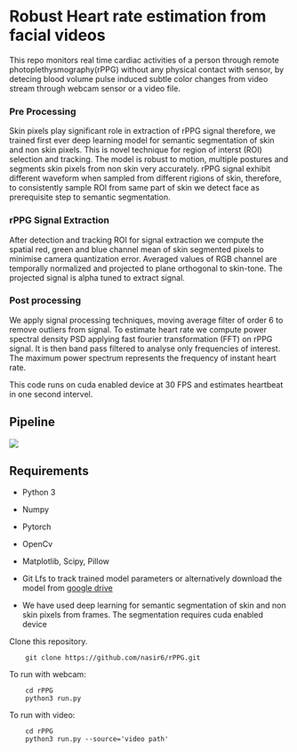 # Robust Heart rate estimation from facial videos

This repo monitors real time cardiac activities of a person through remote photoplethysmography(rPPG) without any physical contact with sensor, by detecing blood volume pulse induced subtle color changes from video stream through webcam sensor or a video file.

### Pre Processing 
Skin pixels play significant role in extraction of rPPG signal therefore, we trained first ever deep learning model for semantic 
segmentation of skin and non skin pixels. This is novel technique for region of interst (ROI) selection and tracking. The model is robust to motion, multiple postures and segments skin pixels from non skin very accurately.
rPPG signal exhibit different waveform when sampled from different rigions of skin, therefore, to consistently sample ROI from same part of skin we detect face as prerequisite step to semantic segmentation.

### rPPG Signal Extraction 
After detection and tracking ROI for signal extraction we compute the spatial red, green and blue channel mean of skin segmented pixels to minimise camera quantization error. Averaged values of RGB channel are temporally normalized and projected to plane orthogonal to skin-tone. The projected signal is alpha tuned to extract signal. 

### Post processing

We apply signal processing techniques, moving average filter of order 6 to remove outliers from signal. To estimate heart rate we compute power spectral density PSD applying fast fourier transformation (FFT) on rPPG signal. It is then band pass filtered to analyse only frequencies of interest. The maximum power spectrum represents the frequency of instant heart rate. 

This code runs on cuda enabled device at 30 FPS and estimates heartbeat in one second intervel.


## Pipeline

![](images/pipeline.png)

## Requirements

* Python 3
* Numpy
* Pytorch
* OpenCv
* Matplotlib, Scipy, Pillow
* Git Lfs to track trained model parameters or alternatively download the model from [google drive]( https://drive.google.com/open?id=1shRnrUAF5HyA_vwXJfCcrNVFkltT7U5E)

* We have used deep learning for semantic segmentation of skin and non skin pixels from frames. The segmentation requires cuda enabled device


Clone this repository.

        git clone https://github.com/nasir6/rPPG.git

To run with webcam:

        cd rPPG
        python3 run.py

To run with video:
        
        cd rPPG
        python3 run.py --source='video path'

